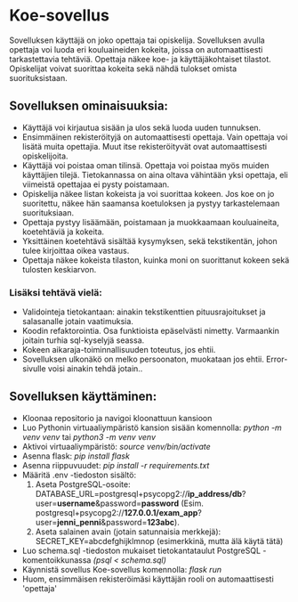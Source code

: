 # Koe-sovellus

Sovelluksen käyttäjä on joko opettaja tai opiskelija. Sovelluksen avulla opettaja voi luoda eri kouluaineiden kokeita, joissa on automaattisesti tarkastettavia tehtäviä. Opettaja näkee koe- ja käyttäjäkohtaiset tilastot. Opiskelijat voivat suorittaa kokeita sekä nähdä tulokset omista suorituksistaan.

## Sovelluksen ominaisuuksia: 
*    Käyttäjä voi kirjautua sisään ja ulos sekä luoda uuden tunnuksen.
*    Ensimmäinen rekisteröityjä on automaattisesti opettaja. Vain opettaja voi lisätä muita opettajia. Muut itse rekisteröityvät ovat automaattisesti opiskelijoita.
*    Käyttäjä voi poistaa oman tilinsä. Opettaja voi poistaa myös muiden käyttäjien tilejä. Tietokannassa on aina oltava vähintään yksi opettaja, eli viimeistä opettajaa ei pysty poistamaan.
*    Opiskelija näkee listan kokeista ja voi suorittaa kokeen. Jos koe on jo suoritettu, näkee hän saamansa koetuloksen ja pystyy tarkastelemaan suorituksiaan.
*    Opettaja pystyy lisäämään, poistamaan ja muokkaamaan kouluaineita, koetehtäviä ja kokeita.
*    Yksittäinen koetehtävä sisältää kysymyksen, sekä tekstikentän, johon tulee kirjoittaa oikea vastaus.
*    Opettaja näkee kokeista tilaston, kuinka moni on suorittanut kokeen sekä tulosten keskiarvon.

### Lisäksi tehtävä vielä:
*   Validointeja tietokantaan: ainakin tekstikenttien pituusrajoitukset ja salasanalle jotain vaatimuksia.
*   Koodin refaktorointia. Osa funktioista epäselvästi nimetty. Varmaankin joitain turhia sql-kyselyjä seassa.
*   Kokeen aikaraja-toiminnallisuuden toteutus, jos ehtii.
*   Sovelluksen ulkonäkö on melko persoonaton, muokataan jos ehtii. Error-sivulle voisi ainakin tehdä jotain..

## Sovelluksen käyttäminen:
*   Kloonaa repositorio ja navigoi kloonattuun kansioon
*   Luo Pythonin virtuaaliympäristö kansion sisään komennolla: _python -m venv venv_ tai _python3 -m venv venv_
*   Aktivoi virtuaaliympäristö: _source venv/bin/activate_
*   Asenna flask: _pip install flask_
*   Asenna riippuvuudet: _pip install -r requirements.txt_
*   Määritä .env -tiedoston sisältö:
    1.   Aseta PostgreSQL-osoite: 
        DATABASE_URL=postgresql+psycopg2://**ip_address/db**?user=**username**&password=**password**
        (Esim. postgresql+psycopg2://**127.0.0.1/exam_app**?user=**jenni_penni**&password=**123abc**). 
    1.  Aseta salainen avain (jotain satunnaisia merkkejä): 
        SECRET_KEY=abcdefghijklmnop (esimerkkinä, mutta älä käytä tätä)
*   Luo schema.sql -tiedoston mukaiset tietokantataulut PostgreSQL -komentoikkunassa _(psql < schema.sql)_
*   Käynnistä sovellus Koe-sovellus komennolla: _flask run_
*   Huom, ensimmäisen rekisteröimäsi käyttäjän rooli on automaattisesti 'opettaja'